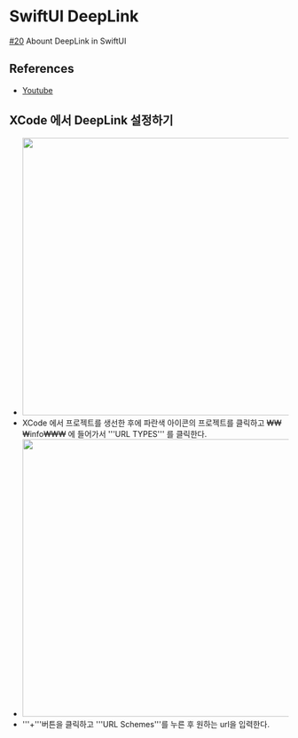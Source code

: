 # SwiftUI DeepLink
[#20](https://www.youtube.com/watch?v=kjDl_15fOEQ&list=PLgOlaPUIbynqyJHiTEv7CFaXd8g5jtogT) Abount DeepLink in SwiftUI


## References
- [Youtube](https://www.youtube.com/watch?v=kjDl_15fOEQ&list=PLgOlaPUIbynqyJHiTEv7CFaXd8g5jtogT)


## XCode 에서 DeepLink 설정하기

- <img src="https://user-images.githubusercontent.com/83416999/120065406-15591680-c0ac-11eb-96e7-f310216bb144.png" width="500rem">
- XCode 에서 프로젝트를 생선한 후에 파란색 아이콘의 프로젝트를 클릭하고 ₩₩₩info₩₩₩ 에 들어가서 '''URL TYPES''' 를 클릭한다.
- <img src="https://user-images.githubusercontent.com/83416999/120065402-12f6bc80-c0ac-11eb-8cf3-1831e5b4577e.png" width="500rem">
- '''+'''버튼을 클릭하고 '''URL Schemes'''를 누른 후 원하는 url을 입력한다.

